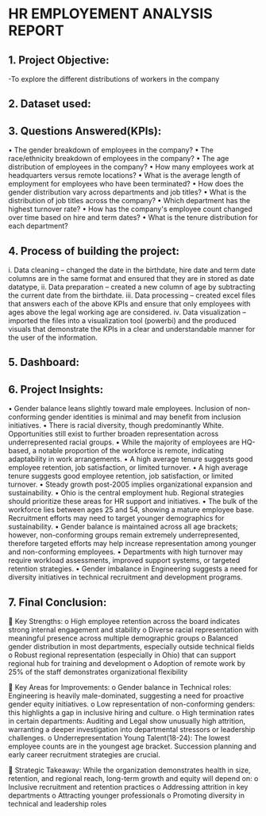 # HR EMPLOYEMENT ANALYSIS REPORT

## 1.	Project Objective:
-To explore the different distributions of workers in the company

## 2.	Dataset used:

## 3.	 Questions Answered(KPIs):
•	The gender breakdown of employees in the company?
•	The race/ethnicity breakdown of employees in the company?
•	The age distribution of employees in the company?
•	How many employees work at headquarters versus remote locations?
•	What is the average length of employment for employees who have been terminated?
•	How does the gender distribution vary across departments and job titles?
•	What is the distribution of job titles across the company?
•	Which department has the highest turnover rate?
•	How has the company's employee count changed over time based on hire and term dates?
•	What is the tenure distribution for each department?

## 4.	Process of building the project:
i.	Data cleaning – changed the date in the birthdate, hire date and term date columns are in the same format and ensured that they are in stored as date datatype, 
ii.	Data preparation – created a new column of age by subtracting the current date from the birthdate.
iii.	Data processing – created excel files that answers each of the above KPIs and ensure that only employees with ages above the legal working age are considered.
iv.	Data visualization – imported the files into a visualization tool (powerbi) and the produced visuals that demonstrate the KPIs in a clear and understandable manner for the user of the information.

## 5.	Dashboard:
  
 

## 6.	Project Insights:
•	Gender balance leans slightly toward male employees. Inclusion of non-conforming gender identities is minimal and may benefit from inclusion initiatives.
•	There is racial diversity, though predominantly White. Opportunities still exist to further broaden representation across underrepresented racial groups.
•	While the majority of employees are HQ-based, a notable proportion of the workforce is remote, indicating adaptability in work arrangements.
•	A high average tenure suggests good employee retention, job satisfaction, or limited turnover.
•	A high average tenure suggests good employee retention, job satisfaction, or limited turnover.
•	Steady growth post-2005 implies organizational expansion and sustainability.
•	Ohio is the central employment hub. Regional strategies should prioritize these areas for HR support and initiatives.
•	The bulk of the workforce lies between ages 25 and 54, showing a mature employee base. Recruitment efforts may need to target younger demographics for sustainability.
•	Gender balance is maintained across all age brackets; however, non-conforming groups remain extremely underrepresented, therefore targeted efforts may help increase representation among younger and non-conforming employees.
•	Departments with high turnover may require workload assessments, improved support systems, or targeted retention strategies.
•	Gender imbalance in Engineering suggests a need for diversity initiatives in technical recruitment and development programs.

## 7.	Final Conclusion:

	Key Strengths:
o	High employee retention across the board indicates strong internal engagement and stability
o	Diverse racial representation with meaningful presence across multiple demographic groups
o	Balanced gender distribution in most departments, especially outside technical fields
o	Robust regional representation (especially in Ohio) that can support regional hub for training and development
o	Adoption of remote work by 25% of the staff demonstrates organizational flexibility

	Key Areas for Improvements:
o	Gender balance in Technical roles: Engineering is heavily male-dominated, suggesting a need for proactive gender equity initiatives.
o	Low representation of non-conforming genders: this highlights a gap in inclusive hiring and culture.
o	High termination rates in certain departments: Auditing and Legal show unusually high attrition, warranting a deeper investigation into departmental stressors or leadership challenges.
o	Underrepresentation Young Talent(18-24): The lowest employee counts are in the youngest age bracket. Succession planning and early career recruitment strategies are crucial.

	Strategic Takeaway:
While the organization demonstrates health in size, retention, and regional reach, long-term growth and equity will depend on:
o	Inclusive recruitment and retention practices
o	Addressing attrition in key departments
o	Attracting younger professionals
o	Promoting diversity in technical and leadership roles

